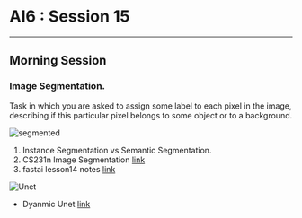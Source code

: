 # AI6 : Session 15

----
## Morning Session
### Image Segmentation.  
  
Task in which you are asked to assign some label to each pixel in the image, describing if this particular pixel belongs to some object or to a background.  

![segmented](https://www.researchgate.net/profile/Sunando_Sengupta/publication/261400239/figure/fig3/AS:296754114252803@1447763102273/Semantic-Image-Segmentation-The-top-row-shows-the-input-street-level-images-followed-by.png)
 
1. Instance Segmentation vs Semantic Segmentation.  
2. CS231n Image Segmentation [link](http://cs231n.stanford.edu/slides/2017/cs231n_2017_lecture11.pdf)
3. fastai lesson14 notes [link](https://medium.com/@hiromi_suenaga/deep-learning-2-part-2-lesson-14-e0d23c7a0add)

![Unet](https://www.researchgate.net/profile/Alan_Jackson9/publication/323597886/figure/fig2/AS:601386504957959@1520393124691/Convolutional-neural-network-CNN-architecture-based-on-UNET-Ronneberger-et-al.png)

- Dyanmic Unet [link](https://github.com/fastai/fastai/blob/master/fastai/vision/models/unet.py)
